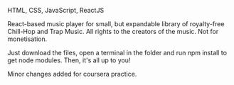 HTML, CSS, JavaScript, ReactJS

React-based music player for small, but expandable library of royalty-free Chill-Hop and Trap Music.
All rights to the creators of the music. Not for monetisation.

Just download the files, open a terminal in the folder and run npm install to get node modules.
Then, it's all up to you!

Minor changes added for coursera practice.
